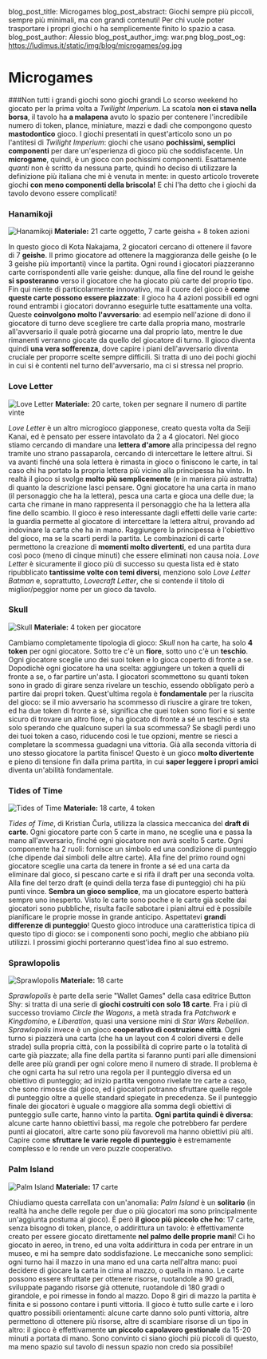 blog_post_title: Microgames
blog_post_abstract: Giochi sempre più piccoli, sempre più minimali, ma con grandi contenuti! Per chi vuole poter trasportare i propri giochi o ha semplicemente finito lo spazio a casa.
blog_post_author: Alessio
blog_post_author_img: war.png
blog_post_og: https://ludimus.it/static/img/blog/microgames/og.jpg

# Microgames
###Non tutti i grandi giochi sono giochi grandi
Lo scorso weekend ho giocato per la prima volta a _Twilight Imperium_. La scatola **non ci stava nella borsa**, il tavolo ha **a malapena** avuto lo spazio per contenere l'incredibile numero di token, plance, miniature, mazzi e dadi che compongono questo **mastodontico** gioco. I giochi presentati in quest'articolo sono un po l'antitesi di _Twilight Imperium_: giochi che usano **pochissimi, semplici componenti** per dare un'esperienza di gioco più che soddisfacente.
Un **microgame**, quindi, è un gioco con pochissimi componenti. Esattamente _quanti_ non è scritto da nessuna parte, quindi ho deciso di utilizzare la definizione più italiana che mi è venuta in mente: in questo articolo troverete giochi **con meno componenti della briscola!** E chi l'ha detto che i giochi da tavolo devono essere complicati!

### Hanamikoji
![Hanamikoji](../static/img/blog/microgames/hanamikoji.png?t=1 "Hanamikoji")
**Materiale:** 21 carte oggetto, 7 carte geisha + 8 token azioni

In questo gioco di Kota Nakajama, 2 giocatori cercano di ottenere il favore di 7 **geishe**. Il primo giocatore ad ottenere la maggioranza delle geishe (o le 3 geishe più importanti) vince la partita.
Ogni round i giocatori piazzeranno carte corrispondenti alle varie geishe: dunque, alla fine del round le geishe **si sposteranno** verso il giocatore che ha giocato più carte del proprio tipo. Fin qui niente di particolarmente innovativo, ma il cuore del gioco è **come queste carte possono essere piazzate**: il gioco ha 4 azioni possibili ed ogni round entrambi i giocatori dovranno eseguirle tutte esattamente una volta. Queste **coinvolgono molto l'avversario**: ad esempio nell'azione di dono il giocatore di turno deve scegliere tre carte dalla propria mano, mostrarle all'avversario il quale potrà giocarne una dal proprio lato, mentre le due rimanenti verranno giocate da quello del giocatore di turno.
Il gioco diventa quindi **una vera sofferenza**, dove capire i piani dell'avversario diventa cruciale per proporre scelte sempre difficili. Si tratta di uno dei pochi giochi in cui si è contenti nel turno dell'avversario, ma ci si stressa nel proprio.


### Love Letter
![Love Letter](../static/img/blog/microgames/loveletter.png?t=1 "Love Letter")
**Materiale:** 20 carte, token per segnare il numero di partite vinte

_Love Letter_ è un altro microgioco giapponese, creato questa volta da Seiji Kanai, ed è pensato per essere intavolato da 2 a 4 giocatori. Nel gioco stiamo cercando di mandare una **lettera d'amore** alla principessa del regno tramite uno strano passaparola, cercando di intercettare le lettere altrui. Si va avanti finché una sola lettera è rimasta in gioco o finiscono le carte, in tal caso chi ha portato la propria lettera più vicino alla principessa ha vinto.
In realtà il gioco si svolge **molto più semplicemente** (e in maniera più astratta) di quanto la descrizione lasci pensare. Ogni giocatore ha una carta in mano (il personaggio che ha la lettera), pesca una carta e gioca una delle due; la carta che rimane in mano rappresenta il personaggio che ha la lettera alla fine dello scambio. Il gioco è reso interessante dagli effetti delle varie carte: la guardia permette al giocatore di intercettare la lettera altrui, provando ad indovinare la carta che ha in mano. Raggiungere la principessa è l'obiettivo del gioco, ma se la scarti perdi la partita. Le combinazioni di carte permettono la creazione di **momenti molto divertenti**, ed una partita dura così poco (meno di cinque minuti) che essere eliminati non causa noia.
_Love Letter_ è sicuramente il gioco più di successo su questa lista ed è stato ripubblicato **tantissime volte con temi diversi**, menziono solo _Love Letter Batman_ e, soprattutto, _Lovecraft Letter_, che si contende il titolo di miglior/peggior nome per un gioco da tavolo.

### Skull
![Skull](../static/img/blog/microgames/skull.png?t=1 "Skull")
**Materiale:** 4 token per giocatore

Cambiamo completamente tipologia di gioco: _Skull_ non ha carte, ha solo **4 token** per ogni giocatore. Sotto tre c'è un **fiore**, sotto uno c'è un **teschio**. Ogni giocatore sceglie uno dei suoi token e lo gioca coperto di fronte a se. Dopodichè ogni giocatore ha una scelta: aggiungere un token a quelli di fronte a se, o far partire un'asta. I giocatori scommettono su quanti token sono in grado di girare senza rivelare un teschio, essendo obbligato però a partire dai propri token. Quest'ultima regola è **fondamentale** per la riuscita del gioco: se il mio avversario ha scommesso di riuscire a girare tre token, ed ha due token di fronte a sé, significa che quei token sono fiori e si sente sicuro di trovare un altro fiore, o ha giocato di fronte a sé un teschio e sta solo sperando che qualcuno superi la sua scommessa?
Se sbagli perdi uno dei tuoi token a caso, riducendo così le tue opzioni, mentre se riesci a completare la scommessa guadagni una vittoria. Già alla seconda vittoria di uno stesso giocatore la partita finisce! Questo è un gioco **molto divertente** e pieno di tensione fin dalla prima partita, in cui **saper leggere i propri amici** diventa un'abilità fondamentale.


### Tides of Time
![Tides of Time](../static/img/blog/microgames/tidesoftime.png?t=1 "Tides of Time")
**Materiale:** 18 carte, 4 token

_Tides of Time_, di Kristian Čurla, utilizza la classica meccanica del **draft di carte**. Ogni giocatore parte con 5 carte in mano, ne sceglie una e passa la mano all'avversario, finché ogni giocatore non avrà scelto 5 carte. Ogni componente ha 2 ruoli: fornisce un simbolo ed una condizione di punteggio (che dipende dai simboli delle altre carte). Alla fine del primo round ogni giocatore sceglie una carta da tenere in fronte a sé ed una carta da eliminare dal gioco, si pescano carte e si rifà il draft per una seconda volta. Alla fine del terzo draft (e quindi della terza fase di punteggio) chi ha più punti vince. **Sembra un gioco semplice**, ma un giocatore esperto batterà sempre uno inesperto. Visto le carte sono poche e le carte già scelte dai giocatori sono pubbliche, risulta facile sabotare i piani altrui ed è possibile pianificare le proprie mosse in grande anticipo. Aspettatevi **grandi differenze di punteggio**!
Questo gioco introduce una caratteristica tipica di questo tipo di gioco: se i componenti sono pochi, meglio che abbiano più utilizzi. I prossimi giochi porteranno quest'idea fino al suo estremo.

### Sprawlopolis
![Sprawlopolis](../static/img/blog/microgames/sprawlopolis.png?t=1 "Sprawlopolis")
**Materiale:** 18 carte

_Sprawlopolis_ è parte della serie "Wallet Games" della casa editrice Button Shy: si tratta di una serie di **giochi costruiti con solo 18 carte**. Fra i più di successo troviamo _Circle the Wagons_, a metà strada fra _Patchwork_ e _Kingdomino_, e _Liberation_, quasi una versione mini di _Star Wars Rebellion_.
_Sprawlopolis_ invece è un gioco **cooperativo di costruzione città**. Ogni turno si piazzerà una carta (che ha un layout con 4 colori diversi e delle strade) sulla propria città, con la possibilità di coprire parte o la totalità di carte già piazzate; alla fine della partita si faranno punti pari alle dimensioni delle aree più grandi per ogni colore meno il numero di strade.
Il problema è che ogni carta ha sul retro una regola per il punteggio diversa ed un obiettivo di punteggio; ad inizio partita vengono rivelate tre carte a caso, che sono rimosse dal gioco, ed i giocatori potranno sfruttare quelle regole di punteggio oltre a quelle standard spiegate in precedenza. Se il punteggio finale dei giocatori è uguale o maggiore alla somma degli obiettivi di punteggio sulle carte, hanno vinto la partita.
**Ogni partita quindi è diversa**: alcune carte hanno obiettivi bassi, ma regole che potrebbero far perdere punti ai giocatori, altre carte sono più favorevoli ma hanno obiettivi più alti. Capire come **sfruttare le varie regole di punteggio** è estremamente complesso e lo rende un vero puzzle cooperativo.

### Palm Island
![Palm Island](../static/img/blog/microgames/palmisland.png?t=1 "Palm Island")
**Materiale:** 17 carte

Chiudiamo questa carrellata con un'anomalia: _Palm Island_ è un **solitario** (in realtà ha anche delle regole per due o più giocatori ma sono principalmente un'aggiunta postuma al gioco). È però **il gioco più piccolo che ho**: 17 carte, senza bisogno di token, plance, o addirittura un tavolo: è effettivamente creato per essere giocato direttamente **nel palmo delle proprie mani**! Ci ho giocato in aereo, in treno, ed una volta addirittura in coda per entrare in un museo, e mi ha sempre dato soddisfazione.
Le meccaniche sono semplici: ogni turno hai il mazzo in una mano ed una carta nell'altra mano: puoi decidere di giocare la carta in cima al mazzo, o quella in mano. Le carte possono essere sfruttate per ottenere risorse, ruotandole a 90 gradi, sviluppate pagando risorse già ottenute, ruotandole di 180 gradi o girandole, e poi rimesse in fondo al mazzo. Dopo 8 giri di mazzo la partita è finita e si possono contare i punti vittoria. Il gioco è tutto sulle carte e i loro quattro possibili orientamenti: alcune carte danno solo punti vittoria, altre permettono di ottenere più risorse, altre di scambiare risorse di un tipo in altro: il gioco è effettivamente **un piccolo capolavoro gestionale** da 15-20 minuti a portata di mano.
Sono convinto ci siano giochi più piccoli di questo, ma meno spazio sul tavolo di nessun spazio non credo sia possibile!

